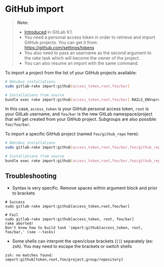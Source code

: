 # GitHub import

>**Note:**
>
>  - [Introduced][ce-10308] in GitLab 9.1.
>  - You need a personal access token in order to retrieve and import GitHub
>    projects. You can get it from: https://github.com/settings/tokens
>  - You also need to pass an username as the second argument to the rake task
>    which will become the owner of the project.
>  - You can also resume an import with the same command.

To import a project from the list of your GitHub projects available:

```bash
# Omnibus installations
sudo gitlab-rake import:github[access_token,root,foo/bar]

# Installations from source
bundle exec rake import:github[access_token,root,foo/bar] RAILS_ENV=production
```

In this case, `access_token` is your GitHub personal access token, `root`
is your GitLab username, and  `foo/bar` is the new GitLab namespace/project that
will get created from your GitHub project. Subgroups are also possible: `foo/foo/bar`.


To import a specific GitHub project (named `foo/github_repo` here):

```bash
# Omnibus installations
sudo gitlab-rake import:github[access_token,root,foo/bar,foo/github_repo]

# Installations from source
bundle exec rake import:github[access_token,root,foo/bar,foo/github_repo] RAILS_ENV=production
```

[ce-10308]: https://gitlab.com/gitlab-org/gitlab-ce/merge_requests/10308



## Troubleshooting

* Syntax is very specific. Remove spaces within argument block and prior to brackets

```
# Success
sudo gitlab-rake import:github[access_token,root,foo/bar]

# Fail
sudo gitlab-rake import:github[access_token, root, foo/bar]
rake aborted!
Don't know how to build task 'import:github[access_token, root, foo/bar,' (see --tasks)
```

* Some shells can interpret the open/close brackets (`[]`) separately (ex: zsh). You may need to escape the brackets or switch shells

```
zsh: no matches found: import:github[token,root,foo/project,group/repository]
```
